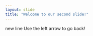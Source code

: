 ```yaml
---
layout: slide
title: "Welcome to our second slide!"
---
```

new line 
Use the left arrow to go back!
